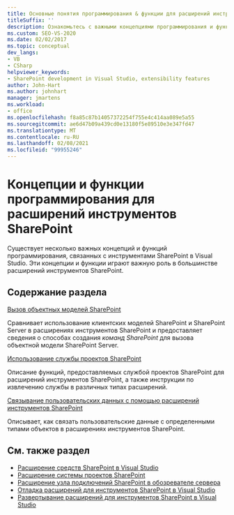 ```yaml
---
title: Основные понятия программирования & функции для расширений инструментов SharePoint
titleSuffix: ''
description: Ознакомьтесь с важными концепциями программирования и функциями, относящимися к средствам SharePoint в Visual Studio, которые могут играть важную роль в расширениях инструментов SharePoint.
ms.custom: SEO-VS-2020
ms.date: 02/02/2017
ms.topic: conceptual
dev_langs:
- VB
- CSharp
helpviewer_keywords:
- SharePoint development in Visual Studio, extensibility features
author: John-Hart
ms.author: johnhart
manager: jmartens
ms.workload:
- office
ms.openlocfilehash: f8a85c87b14057372254f755e4c414aa089e5a55
ms.sourcegitcommit: ae6d47b09a439cd0e13180f5e89510e3e347fd47
ms.translationtype: MT
ms.contentlocale: ru-RU
ms.lasthandoff: 02/08/2021
ms.locfileid: "99955246"
---
```

# <a name="programming-concepts-and-features-for-sharepoint-tools-extensions"></a>Концепции и функции программирования для расширений инструментов SharePoint
  Существует несколько важных концепций и функций программирования, связанных с инструментами SharePoint в Visual Studio. Эти концепции и функции играют важную роль в большинстве расширений инструментов SharePoint.

## <a name="in-this-section"></a>Содержание раздела
 [Вызов объектных моделей SharePoint](../sharepoint/calling-into-the-sharepoint-object-models.md)

 Сравнивает использование клиентских моделей SharePoint и SharePoint Server в расширениях инструментов SharePoint и предоставляет сведения о способах создания *команд SharePoint* для вызова объектной модели SharePoint Server.

 [Использование службы проектов SharePoint](../sharepoint/using-the-sharepoint-project-service.md)

 Описание функций, предоставляемых службой проектов SharePoint для расширений инструментов SharePoint, а также инструкции по извлечению службы в различных типах расширений.

 [Связывание пользовательских данных с помощью расширений инструментов SharePoint](../sharepoint/associating-custom-data-with-sharepoint-tools-extensions.md)

 Описывает, как связать пользовательские данные с определенными типами объектов в расширениях инструментов SharePoint.

## <a name="see-also"></a>См. также раздел
- [Расширение средств SharePoint в Visual Studio](../sharepoint/extending-the-sharepoint-tools-in-visual-studio.md)
- [Расширение системы проектов SharePoint](../sharepoint/extending-the-sharepoint-project-system.md)
- [Расширение узла подключений SharePoint в обозревателе сервера](../sharepoint/extending-the-sharepoint-connections-node-in-server-explorer.md)
- [Отладка расширений для инструментов SharePoint в Visual Studio](../sharepoint/debugging-extensions-for-the-sharepoint-tools-in-visual-studio.md)
- [Развертывание расширений для инструментов SharePoint в Visual Studio](../sharepoint/deploying-extensions-for-the-sharepoint-tools-in-visual-studio.md)
